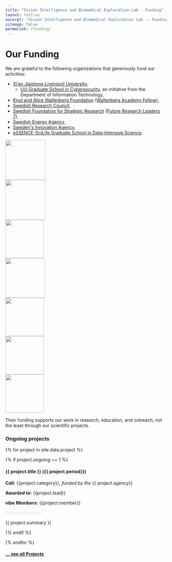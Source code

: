 ```yaml
---
title: "Vision Intelligence and Biomedical Exploration Lab - Funding"
layout: textlay
excerpt: "Vision Intelligence and Biomedical Exploration Lab -- Funding."
sitemap: false
permalink: /funding/
---
```


# Our Funding
We are grateful to the following organizations that generously fund our activities:
- [Xi’an Jiaotong-Liverpool University](http://www.it.uu.se),
	- [UU Graduate School in Cybersecurity](http://www.it.uu.se/research/research-arenas/security/graduate_school), an initiative from the Department of Information Technology,
- [Knut and Alice Wallenberg Foundation](https://kaw.wallenberg.org/) ([Wallenberg Academy Fellow](https://kaw.wallenberg.org/en/andre-teixeira)), 
- [Swedish Research Council](https://www.vr.se), 
- [Swedish Foundation for Strategic Research](https://strategiska.se) ([Future Research Leaders 7](https://strategiska.se/en/research/ongoing-research/framtidens-forskningsledare-7/)),
- [Swedish Energy Agency](https://www.energimyndigheten.se/en/),
- [Sweden's Innovation Agency](https://www.vinnova.se/en/),
- [eSSENCE-SciLife Graduate School in Data-Intensive Science](https://essenceofescience.se/graduate-school/).

<div class="row">

<div class="col-sm-2 clearfix vcenter">
<img src="{{ site.url }}{{ site.baseurl }}/images/logopic/xjtlu_logo.png" style="width: 125px">

</div>

<div class="col-sm-2 clearfix vcenter">
<img src="{{ site.url }}{{ site.baseurl }}/images/logopic/KAW_Logotype_Large.png" style="width: 125px">

</div>

<div class="col-sm-2 clearfix vcenter">
<img src="{{ site.url }}{{ site.baseurl }}/images/logopic/svart_fyrkant_eng.png" style="width: 120px">

</div>

<div class="col-sm-2 clearfix vcenter">
<img src="{{ site.url }}{{ site.baseurl }}/images/logopic/ssf_gb_rgb-300x247.png" style="width: 124px">
</div>
</div>

<div class="row">

<div class="col-sm-2 clearfix vcenter">
<img src="{{ site.url }}{{ site.baseurl }}/images/logopic/energimyndigheten_engelsklogo_rgb.png" style="width: 120px">
</div>

<div class="col-sm-2 clearfix vcenter">
<img src="{{ site.url }}{{ site.baseurl }}/images/logopic/Vinnova_green_payoff_ENG_RGB.png" style="width: 120px">
</div>

<div class="col-sm-2 clearfix vcenter">
<img src="{{ site.url }}{{ site.baseurl }}/images/logopic/LOGO_essence.png" style="width: 120px">
</div>


</div>

Their funding supports our work in research, education, and outreach, not the least through our scientific projects.

### Ongoing projects

{% for project in site.data.project %}

{% if project.ongoing == 1 %}
<div class="row">
<div class="well">

#### {{ project.title }} ({{ project.period}})

**Call:** {{project.category}}, *funded by the* {{ project.agency}}

**Awarded to:** {{project.lead}}

**vibe Members:** {{project.member}}

<a data-toggle="collapse" href="#{{project.key}}-bib"  class="btn-abstract" style="text-decoration:none; color:#ebebeb; hover:#ebebeb;" role="button" aria-expanded="false">**Popular Abstract**</a>
<div class="collapse" id="{{project.key}}-bib"><div class="well-abs">
{{ project.summary }}
</div></div>
</div>
</div>

{% endif %}

{% endfor %}


<h4><a href="{{ site.url }}{{ site.baseurl }}/allprojects.html">... see all Projects</a></h4>